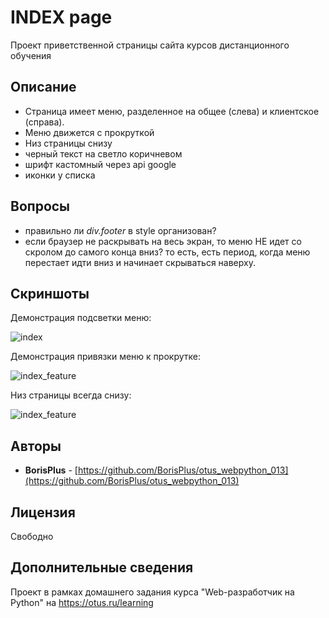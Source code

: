 # INDEX page

Проект приветственной страницы сайта курсов дистанционного обучения

## Описание

* Страница имеет меню, разделенное на общее (слева) и клиентское (справа).
* Меню движется с прокруткой
* Низ страницы снизу
* черный текст на светло коричневом
* шрифт кастомный через api google
* иконки у списка

## Вопросы

* правильно ли _div.footer_ в style организован?
* если браузер не раскрывать на весь экран, то меню НЕ идет со скролом до самого конца вниз? то есть, есть период, когда меню перестает идти вниз и начинает скрываться наверху.

## Cкриншоты

Демонстрация подсветки меню:

![index](https://raw.githubusercontent.com/BorisPlus/otus_webpython_013/master/README.files/images/screenshots/index.png "Title")

Демонстрация привязки меню к прокрутке:

![index_feature](https://raw.githubusercontent.com/BorisPlus/otus_webpython_013/master/README.files/images/screenshots/index_scrolled_with_menu.png "Title")

Низ страницы всегда снизу:

![index_feature](https://raw.githubusercontent.com/BorisPlus/otus_webpython_013/master/README.files/images/screenshots/empty.png "Title")

## Авторы

* **BorisPlus** - [https://github.com/BorisPlus/otus_webpython_013](https://github.com/BorisPlus/otus_webpython_013)

## Лицензия

Свободно

## Дополнительные сведения

Проект в рамках домашнего задания курса "Web-разработчик на Python" на https://otus.ru/learning
